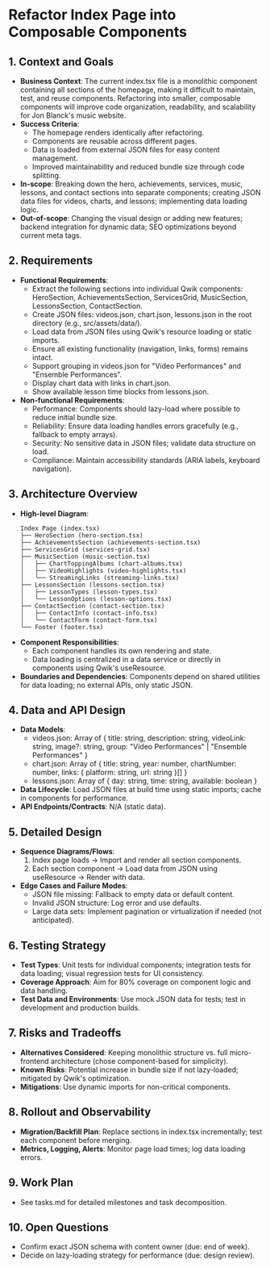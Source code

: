 # Refactor Index Page into Composable Components

## 1. Context and Goals

- **Business Context**: The current index.tsx file is a monolithic component containing all sections of the homepage, making it difficult to maintain, test, and reuse components. Refactoring into smaller, composable components will improve code organization, readability, and scalability for Jon Blanck's music website.
- **Success Criteria**:
  - The homepage renders identically after refactoring.
  - Components are reusable across different pages.
  - Data is loaded from external JSON files for easy content management.
  - Improved maintainability and reduced bundle size through code splitting.
- **In-scope**: Breaking down the hero, achievements, services, music, lessons, and contact sections into separate components; creating JSON data files for videos, charts, and lessons; implementing data loading logic.
- **Out-of-scope**: Changing the visual design or adding new features; backend integration for dynamic data; SEO optimizations beyond current meta tags.

## 2. Requirements

- **Functional Requirements**:
  - Extract the following sections into individual Qwik components: HeroSection, AchievementsSection, ServicesGrid, MusicSection, LessonsSection, ContactSection.
  - Create JSON files: videos.json, chart.json, lessons.json in the root directory (e.g., src/assets/data/).
  - Load data from JSON files using Qwik's resource loading or static imports.
  - Ensure all existing functionality (navigation, links, forms) remains intact.
  - Support grouping in videos.json for "Video Performances" and "Ensemble Performances".
  - Display chart data with links in chart.json.
  - Show available lesson time blocks from lessons.json.
- **Non-functional Requirements**:
  - Performance: Components should lazy-load where possible to reduce initial bundle size.
  - Reliability: Ensure data loading handles errors gracefully (e.g., fallback to empty arrays).
  - Security: No sensitive data in JSON files; validate data structure on load.
  - Compliance: Maintain accessibility standards (ARIA labels, keyboard navigation).

## 3. Architecture Overview

- **High-level Diagram**:
  ```
  Index Page (index.tsx)
  ├── HeroSection (hero-section.tsx)
  ├── AchievementsSection (achievements-section.tsx)
  ├── ServicesGrid (services-grid.tsx)
  ├── MusicSection (music-section.tsx)
  │   ├── ChartToppingAlbums (chart-albums.tsx)
  │   ├── VideoHighlights (video-highlights.tsx)
  │   └── StreamingLinks (streaming-links.tsx)
  ├── LessonsSection (lessons-section.tsx)
  │   ├── LessonTypes (lesson-types.tsx)
  │   └── LessonOptions (lesson-options.tsx)
  ├── ContactSection (contact-section.tsx)
  │   ├── ContactInfo (contact-info.tsx)
  │   └── ContactForm (contact-form.tsx)
  └── Footer (footer.tsx)
  ```
- **Component Responsibilities**:
  - Each component handles its own rendering and state.
  - Data loading is centralized in a data service or directly in components using Qwik's useResource.
- **Boundaries and Dependencies**: Components depend on shared utilities for data loading; no external APIs, only static JSON.

## 4. Data and API Design

- **Data Models**:
  - videos.json: Array of { title: string, description: string, videoLink: string, image?: string, group: "Video Performances" | "Ensemble Performances" }
  - chart.json: Array of { title: string, year: number, chartNumber: number, links: { platform: string, url: string }[] }
  - lessons.json: Array of { day: string, time: string, available: boolean }
- **Data Lifecycle**: Load JSON files at build time using static imports; cache in components for performance.
- **API Endpoints/Contracts**: N/A (static data).

## 5. Detailed Design

- **Sequence Diagrams/Flows**:
  1. Index page loads → Import and render all section components.
  2. Each section component → Load data from JSON using useResource → Render with data.
- **Edge Cases and Failure Modes**:
  - JSON file missing: Fallback to empty data or default content.
  - Invalid JSON structure: Log error and use defaults.
  - Large data sets: Implement pagination or virtualization if needed (not anticipated).

## 6. Testing Strategy

- **Test Types**: Unit tests for individual components; integration tests for data loading; visual regression tests for UI consistency.
- **Coverage Approach**: Aim for 80% coverage on component logic and data handling.
- **Test Data and Environments**: Use mock JSON data for tests; test in development and production builds.

## 7. Risks and Tradeoffs

- **Alternatives Considered**: Keeping monolithic structure vs. full micro-frontend architecture (chose component-based for simplicity).
- **Known Risks**: Potential increase in bundle size if not lazy-loaded; mitigated by Qwik's optimization.
- **Mitigations**: Use dynamic imports for non-critical components.

## 8. Rollout and Observability

- **Migration/Backfill Plan**: Replace sections in index.tsx incrementally; test each component before merging.
- **Metrics, Logging, Alerts**: Monitor page load times; log data loading errors.

## 9. Work Plan

- See tasks.md for detailed milestones and task decomposition.

## 10. Open Questions

- Confirm exact JSON schema with content owner (due: end of week).
- Decide on lazy-loading strategy for performance (due: design review).
